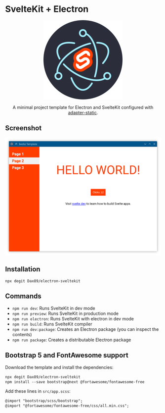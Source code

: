 # SvelteKit + Electron

<p align="center">
  <img src="https://github.com/Dax89/electron-sveltekit/blob/master/icon.png" width="256">
</p>
<p align="center">
  A minimal project template for Electron and SvelteKit configured with <a href="https://www.npmjs.com/package/@sveltejs/adapter-static">adapter-static</a>.
</p>

## Screenshot 
![Screenshot](https://github.com/Dax89/electron-sveltekit/blob/master/screenshot.png)

## Installation

```
npx degit Dax89/electron-sveltekit
```

## Commands
- `npm run dev`: Runs SvelteKit in dev mode
- `npm run preview`: Runs SvelteKit in production mode
- `npm run electron`: Runs SvelteKit with electron in dev mode
- `npm run build`: Runs SvelteKit compiler
- `npm run dev:package`: Creates an Electron package (you can inspect the contents)
- `npm run package`: Creates a distributable Electron package

## Bootstrap 5 and FontAwesome support

Download the template and install the dependencies:

```
npx degit Dax89/electron-sveltekit
npm install --save bootstrap@next @fortawesome/fontawesome-free
```

Add these lines in `src/app.scss`:

```
@import "bootstrap/scss/bootstrap";
@import "@fortawesome/fontawesome-free/css/all.min.css";
```
